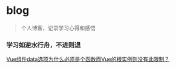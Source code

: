 # blog
> 个人博客，记录学习心得和感悟
### 学习如逆水行舟，不进则退

[Vue组件data选项为什么必须是个函数而Vue的根实例则没有此限制？](https://github.com/GenXiaoLe/blog/issues/1 "")
